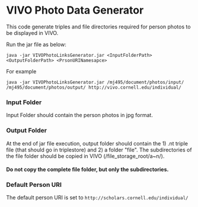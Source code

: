 # VIVO Photo Data Generator
This code generate triples and file directories required for person photos to be displayed in VIVO.

Run the jar file as below:
```
java -jar VIVOPhotoLinksGenerator.jar <InputFolderPath> <OutputFolderPath> <PrsonURINamesapce>
```
For example

```
java -jar VIVOPhotoLinksGenerator.jar /mj495/document/photos/input/ /mj495/document/photos/output/ http://vivo.cornell.edu/individual/
```
### Input Folder
Input Folder should contain the person photos in jpg format.

### Output Folder
At the end of jar file execution, output folder should contain the 1) .nt triple file (that should go in triplestore) and 2) a folder "file". The subdirectories of the file folder should be copied in VIVO (/file_storage_root/a~n/). 
#### Do not copy the complete file folder, but only the subdirectories.

### Default Person URI
The default person URI is set to ``` http://scholars.cornell.edu/individual/ ```
